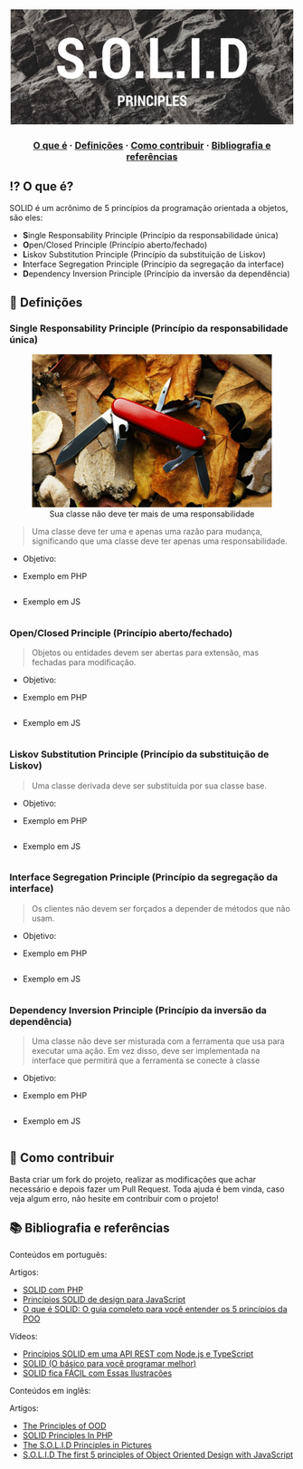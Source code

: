 ## <div style="text-align:center"><img src="https://raw.githubusercontent.com/Gabrielpatrola/programming-principles/master/SOLID/assets/solid.jpeg" alt="Solid" width="500"/><br></div>

<h3 align="center">
  <a href="#-o-que-e">O que é</a>
  <span> · </span>
  <a href="#-definicoes">Definições</a>
  <span> · </span>
  <a href="#-como-contribuir">Como contribuir</a>
  <span> · </span>
  <a href="#-bibliografia-e-referencias">Bibliografia e referências</a>
</h3>

## ⁉ O que é?

SOLID é um acrônimo de 5 princípios da programação orientada a objetos, são eles:

- **S**ingle Responsability Principle (Princípio da responsabilidade única)
- **O**pen/Closed Principle (Princípio aberto/fechado)
- **L**iskov Substitution Principle (Princípio da substituição de Liskov)
- **I**nterface Segregation Principle (Princípio da segregação da interface)
- **D**ependency Inversion Principle (Princípio da inversão da dependência)

## 💯 Definições

### Single Responsability Principle (Princípio da responsabilidade única)
<figure>
<div style="text-align:center"><img src="https://raw.githubusercontent.com/Gabrielpatrola/programming-principles/master/SOLID/assets/first.jpg" alt="First principle" width="500"/>
<figcaption>Sua classe não deve ter mais de uma responsabilidade</figcaption>
</div>
</figure>

> Uma classe deve ter uma e apenas uma razão para mudança, significando que uma classe deve ter apenas uma responsabilidade.


- Objetivo:

- Exemplo em PHP
```php

```

- Exemplo em JS

```js

```

### Open/Closed Principle (Princípio aberto/fechado)

> Objetos ou entidades devem ser abertas para extensão, mas fechadas para modificação.

- Objetivo:

- Exemplo em PHP
```php

```

- Exemplo em JS

```js

```

### Liskov Substitution Principle (Princípio da substituição de Liskov)

> Uma classe derivada deve ser substituída por sua classe base.


- Objetivo:

- Exemplo em PHP
```php

```

- Exemplo em JS

```js

```

### Interface Segregation Principle (Princípio da segregação da interface)

> Os clientes não devem ser forçados a depender de métodos que não usam.

- Objetivo:

- Exemplo em PHP
```php

```

- Exemplo em JS

```js

```

### Dependency Inversion Principle (Princípio da inversão da dependência)

> Uma classe não deve ser misturada com a ferramenta que usa para executar uma ação. Em vez disso, deve ser implementada na interface que permitirá que a ferramenta se conecte à classe

- Objetivo:

- Exemplo em PHP
```php

```

- Exemplo em JS

```js

```

## 💪 Como contribuir

Basta criar um fork do projeto, realizar as modificações que achar necessário e depois fazer um Pull Request.
Toda ajuda é bem vinda, caso veja algum erro, não hesite em contribuir com o projeto!

## 📚 Bibliografia e referências

Conteúdos em português:

Artigos:
- [SOLID com PHP](https://imasters.com.br/back-end/solid-com-php)
- [Princípios SOLID de design para JavaScript](https://www.infoq.com/br/news/2014/02/solid-principios-javascript/)
- [O que é SOLID: O guia completo para você entender os 5 princípios da POO](https://medium.com/desenvolvendo-com-paixao/o-que-é-solid-o-guia-completo-para-você-entender-os-5-princípios-da-poo-2b937b3fc530)

Vídeos:
- [Princípios SOLID em uma API REST com Node.js e TypeScript](https://www.youtube.com/watch?v=vAV4Vy4jfkc)
- [SOLID (O básico para você programar melhor)](https://www.youtube.com/watch?v=mkx0CdWiPRA)
- [SOLID fica FÁCIL com Essas Ilustrações](https://www.youtube.com/watch?v=6SfrO3D4dHM)

Conteúdos em inglês:

Artigos:
- [The Principles of OOD](http://butunclebob.com/ArticleS.UncleBob.PrinciplesOfOod)
- [SOLID Principles In PHP](https://www.hashbangcode.com/article/solid-principles-php)
- [The S.O.L.I.D Principles in Pictures](https://medium.com/backticks-tildes/the-s-o-l-i-d-principles-in-pictures-b34ce2f1e898)
- [S.O.L.I.D The first 5 principles of Object Oriented Design with JavaScript](https://medium.com/@cramirez92/s-o-l-i-d-the-first-5-priciples-of-object-oriented-design-with-javascript-790f6ac9b9fa)

